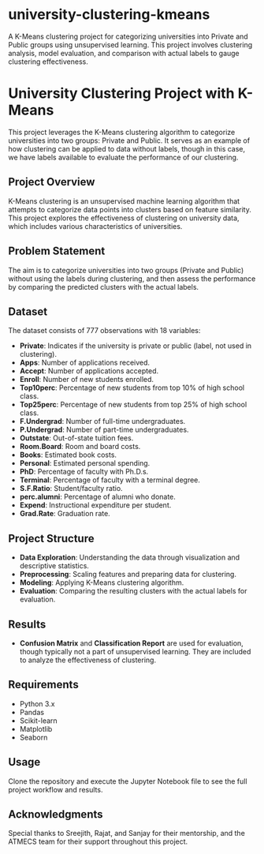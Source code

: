 # university-clustering-kmeans
A K-Means clustering project for categorizing universities into Private and Public groups using unsupervised learning. This project involves clustering analysis, model evaluation, and comparison with actual labels to gauge clustering effectiveness.

# University Clustering Project with K-Means

This project leverages the K-Means clustering algorithm to categorize universities into two groups: Private and Public. It serves as an example of how clustering can be applied to data without labels, though in this case, we have labels available to evaluate the performance of our clustering.

## Project Overview
K-Means clustering is an unsupervised machine learning algorithm that attempts to categorize data points into clusters based on feature similarity. This project explores the effectiveness of clustering on university data, which includes various characteristics of universities.

## Problem Statement
The aim is to categorize universities into two groups (Private and Public) without using the labels during clustering, and then assess the performance by comparing the predicted clusters with the actual labels.

## Dataset
The dataset consists of 777 observations with 18 variables:
- **Private**: Indicates if the university is private or public (label, not used in clustering).
- **Apps**: Number of applications received.
- **Accept**: Number of applications accepted.
- **Enroll**: Number of new students enrolled.
- **Top10perc**: Percentage of new students from top 10% of high school class.
- **Top25perc**: Percentage of new students from top 25% of high school class.
- **F.Undergrad**: Number of full-time undergraduates.
- **P.Undergrad**: Number of part-time undergraduates.
- **Outstate**: Out-of-state tuition fees.
- **Room.Board**: Room and board costs.
- **Books**: Estimated book costs.
- **Personal**: Estimated personal spending.
- **PhD**: Percentage of faculty with Ph.D.s.
- **Terminal**: Percentage of faculty with a terminal degree.
- **S.F.Ratio**: Student/faculty ratio.
- **perc.alumni**: Percentage of alumni who donate.
- **Expend**: Instructional expenditure per student.
- **Grad.Rate**: Graduation rate.

## Project Structure
- **Data Exploration**: Understanding the data through visualization and descriptive statistics.
- **Preprocessing**: Scaling features and preparing data for clustering.
- **Modeling**: Applying K-Means clustering algorithm.
- **Evaluation**: Comparing the resulting clusters with the actual labels for evaluation.

## Results
- **Confusion Matrix** and **Classification Report** are used for evaluation, though typically not a part of unsupervised learning. They are included to analyze the effectiveness of clustering.

## Requirements
- Python 3.x
- Pandas
- Scikit-learn
- Matplotlib
- Seaborn

## Usage
Clone the repository and execute the Jupyter Notebook file to see the full project workflow and results.

## Acknowledgments
Special thanks to Sreejith, Rajat, and Sanjay for their mentorship, and the ATMECS team for their support throughout this project.
